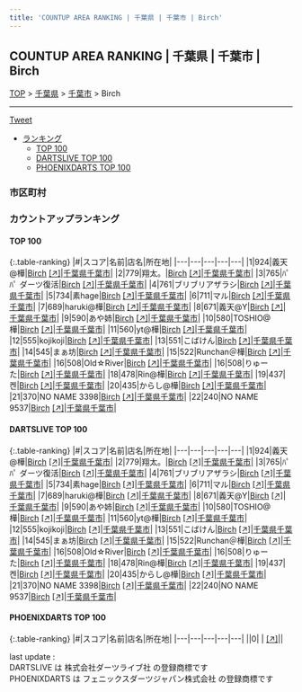 ```yaml
---
title: 'COUNTUP AREA RANKING | 千葉県 | 千葉市 | Birch'
---
```

## COUNTUP AREA RANKING | 千葉県 | 千葉市 | Birch

[TOP](/darts/rank/) > [千葉県](/darts/rank/千葉県/) > [千葉市](/darts/rank/千葉県/千葉市/) > Birch

___

<a href="https://twitter.com/share?ref_src=twsrc%5Etfw" data-text="COUNTUP AREA RANKING | 千葉県千葉市Birch" class="twitter-share-button" data-hashtags="DARTSLIVE,PHOENIXDARTS,darts,ダーツ" data-show-count="false">Tweet</a>

* [ランキング](#カウントアップランキング)
    * [TOP 100](#top-100)
    * [DARTSLIVE TOP 100](#dartslive-top-100)
    * [PHOENIXDARTS TOP 100](#phoenixdarts-top-100)

### 市区町村

<ul>

</ul>

### カウントアップランキング

#### TOP 100



{:.table-ranking}
|#|スコア|名前|店名|所在地|
|---|---|---|---|---|
|1|924|<span class="rank-name-dl">義天@樺</span>|<a href="/darts/rank/shops/85b14718751fbc0f28032249b44395af.html">Birch</a> <a href="https://search.dartslive.com/jp/shop/85b14718751fbc0f28032249b44395af">[↗]</a>|<a href="/darts/rank/千葉県/千葉市">千葉県千葉市</a>|
|2|779|<span class="rank-name-dl">翔太。</span>|<a href="/darts/rank/shops/85b14718751fbc0f28032249b44395af.html">Birch</a> <a href="https://search.dartslive.com/jp/shop/85b14718751fbc0f28032249b44395af">[↗]</a>|<a href="/darts/rank/千葉県/千葉市">千葉県千葉市</a>|
|3|765|<span class="rank-name-dl">ﾊﾟﾊﾟ ダーツ復活</span>|<a href="/darts/rank/shops/85b14718751fbc0f28032249b44395af.html">Birch</a> <a href="https://search.dartslive.com/jp/shop/85b14718751fbc0f28032249b44395af">[↗]</a>|<a href="/darts/rank/千葉県/千葉市">千葉県千葉市</a>|
|4|761|<span class="rank-name-dl">ブリブリアザラシ</span>|<a href="/darts/rank/shops/85b14718751fbc0f28032249b44395af.html">Birch</a> <a href="https://search.dartslive.com/jp/shop/85b14718751fbc0f28032249b44395af">[↗]</a>|<a href="/darts/rank/千葉県/千葉市">千葉県千葉市</a>|
|5|734|<span class="rank-name-dl">素hage</span>|<a href="/darts/rank/shops/85b14718751fbc0f28032249b44395af.html">Birch</a> <a href="https://search.dartslive.com/jp/shop/85b14718751fbc0f28032249b44395af">[↗]</a>|<a href="/darts/rank/千葉県/千葉市">千葉県千葉市</a>|
|6|711|<span class="rank-name-dl">マル</span>|<a href="/darts/rank/shops/85b14718751fbc0f28032249b44395af.html">Birch</a> <a href="https://search.dartslive.com/jp/shop/85b14718751fbc0f28032249b44395af">[↗]</a>|<a href="/darts/rank/千葉県/千葉市">千葉県千葉市</a>|
|7|689|<span class="rank-name-dl">haruki@樺</span>|<a href="/darts/rank/shops/85b14718751fbc0f28032249b44395af.html">Birch</a> <a href="https://search.dartslive.com/jp/shop/85b14718751fbc0f28032249b44395af">[↗]</a>|<a href="/darts/rank/千葉県/千葉市">千葉県千葉市</a>|
|8|671|<span class="rank-name-dl">義天@Y</span>|<a href="/darts/rank/shops/85b14718751fbc0f28032249b44395af.html">Birch</a> <a href="https://search.dartslive.com/jp/shop/85b14718751fbc0f28032249b44395af">[↗]</a>|<a href="/darts/rank/千葉県/千葉市">千葉県千葉市</a>|
|9|590|<span class="rank-name-dl">あや姉</span>|<a href="/darts/rank/shops/85b14718751fbc0f28032249b44395af.html">Birch</a> <a href="https://search.dartslive.com/jp/shop/85b14718751fbc0f28032249b44395af">[↗]</a>|<a href="/darts/rank/千葉県/千葉市">千葉県千葉市</a>|
|10|580|<span class="rank-name-dl">TOSHIO@樺</span>|<a href="/darts/rank/shops/85b14718751fbc0f28032249b44395af.html">Birch</a> <a href="https://search.dartslive.com/jp/shop/85b14718751fbc0f28032249b44395af">[↗]</a>|<a href="/darts/rank/千葉県/千葉市">千葉県千葉市</a>|
|11|560|<span class="rank-name-dl">yt@樺</span>|<a href="/darts/rank/shops/85b14718751fbc0f28032249b44395af.html">Birch</a> <a href="https://search.dartslive.com/jp/shop/85b14718751fbc0f28032249b44395af">[↗]</a>|<a href="/darts/rank/千葉県/千葉市">千葉県千葉市</a>|
|12|555|<span class="rank-name-dl">kojikoji</span>|<a href="/darts/rank/shops/85b14718751fbc0f28032249b44395af.html">Birch</a> <a href="https://search.dartslive.com/jp/shop/85b14718751fbc0f28032249b44395af">[↗]</a>|<a href="/darts/rank/千葉県/千葉市">千葉県千葉市</a>|
|13|551|<span class="rank-name-dl">こばけん</span>|<a href="/darts/rank/shops/85b14718751fbc0f28032249b44395af.html">Birch</a> <a href="https://search.dartslive.com/jp/shop/85b14718751fbc0f28032249b44395af">[↗]</a>|<a href="/darts/rank/千葉県/千葉市">千葉県千葉市</a>|
|14|545|<span class="rank-name-dl">まぁ坊</span>|<a href="/darts/rank/shops/85b14718751fbc0f28032249b44395af.html">Birch</a> <a href="https://search.dartslive.com/jp/shop/85b14718751fbc0f28032249b44395af">[↗]</a>|<a href="/darts/rank/千葉県/千葉市">千葉県千葉市</a>|
|15|522|<span class="rank-name-dl">Runchan＠樺</span>|<a href="/darts/rank/shops/85b14718751fbc0f28032249b44395af.html">Birch</a> <a href="https://search.dartslive.com/jp/shop/85b14718751fbc0f28032249b44395af">[↗]</a>|<a href="/darts/rank/千葉県/千葉市">千葉県千葉市</a>|
|16|508|<span class="rank-name-dl">Old☆River</span>|<a href="/darts/rank/shops/85b14718751fbc0f28032249b44395af.html">Birch</a> <a href="https://search.dartslive.com/jp/shop/85b14718751fbc0f28032249b44395af">[↗]</a>|<a href="/darts/rank/千葉県/千葉市">千葉県千葉市</a>|
|16|508|<span class="rank-name-dl">りゅーた</span>|<a href="/darts/rank/shops/85b14718751fbc0f28032249b44395af.html">Birch</a> <a href="https://search.dartslive.com/jp/shop/85b14718751fbc0f28032249b44395af">[↗]</a>|<a href="/darts/rank/千葉県/千葉市">千葉県千葉市</a>|
|18|478|<span class="rank-name-dl">Rin@樺</span>|<a href="/darts/rank/shops/85b14718751fbc0f28032249b44395af.html">Birch</a> <a href="https://search.dartslive.com/jp/shop/85b14718751fbc0f28032249b44395af">[↗]</a>|<a href="/darts/rank/千葉県/千葉市">千葉県千葉市</a>|
|19|437|<span class="rank-name-dl">켄</span>|<a href="/darts/rank/shops/85b14718751fbc0f28032249b44395af.html">Birch</a> <a href="https://search.dartslive.com/jp/shop/85b14718751fbc0f28032249b44395af">[↗]</a>|<a href="/darts/rank/千葉県/千葉市">千葉県千葉市</a>|
|20|435|<span class="rank-name-dl">からし@樺</span>|<a href="/darts/rank/shops/85b14718751fbc0f28032249b44395af.html">Birch</a> <a href="https://search.dartslive.com/jp/shop/85b14718751fbc0f28032249b44395af">[↗]</a>|<a href="/darts/rank/千葉県/千葉市">千葉県千葉市</a>|
|21|370|<span class="rank-name-dl">NO NAME 3398</span>|<a href="/darts/rank/shops/85b14718751fbc0f28032249b44395af.html">Birch</a> <a href="https://search.dartslive.com/jp/shop/85b14718751fbc0f28032249b44395af">[↗]</a>|<a href="/darts/rank/千葉県/千葉市">千葉県千葉市</a>|
|22|240|<span class="rank-name-dl">NO NAME 9537</span>|<a href="/darts/rank/shops/85b14718751fbc0f28032249b44395af.html">Birch</a> <a href="https://search.dartslive.com/jp/shop/85b14718751fbc0f28032249b44395af">[↗]</a>|<a href="/darts/rank/千葉県/千葉市">千葉県千葉市</a>|


#### DARTSLIVE TOP 100



{:.table-ranking}
|#|スコア|名前|店名|所在地|
|---|---|---|---|---|
|1|924|<span class="rank-name-dl">義天@樺</span>|<a href="/darts/rank/shops/85b14718751fbc0f28032249b44395af.html">Birch</a> <a href="https://search.dartslive.com/jp/shop/85b14718751fbc0f28032249b44395af">[↗]</a>|<a href="/darts/rank/千葉県/千葉市">千葉県千葉市</a>|
|2|779|<span class="rank-name-dl">翔太。</span>|<a href="/darts/rank/shops/85b14718751fbc0f28032249b44395af.html">Birch</a> <a href="https://search.dartslive.com/jp/shop/85b14718751fbc0f28032249b44395af">[↗]</a>|<a href="/darts/rank/千葉県/千葉市">千葉県千葉市</a>|
|3|765|<span class="rank-name-dl">ﾊﾟﾊﾟ ダーツ復活</span>|<a href="/darts/rank/shops/85b14718751fbc0f28032249b44395af.html">Birch</a> <a href="https://search.dartslive.com/jp/shop/85b14718751fbc0f28032249b44395af">[↗]</a>|<a href="/darts/rank/千葉県/千葉市">千葉県千葉市</a>|
|4|761|<span class="rank-name-dl">ブリブリアザラシ</span>|<a href="/darts/rank/shops/85b14718751fbc0f28032249b44395af.html">Birch</a> <a href="https://search.dartslive.com/jp/shop/85b14718751fbc0f28032249b44395af">[↗]</a>|<a href="/darts/rank/千葉県/千葉市">千葉県千葉市</a>|
|5|734|<span class="rank-name-dl">素hage</span>|<a href="/darts/rank/shops/85b14718751fbc0f28032249b44395af.html">Birch</a> <a href="https://search.dartslive.com/jp/shop/85b14718751fbc0f28032249b44395af">[↗]</a>|<a href="/darts/rank/千葉県/千葉市">千葉県千葉市</a>|
|6|711|<span class="rank-name-dl">マル</span>|<a href="/darts/rank/shops/85b14718751fbc0f28032249b44395af.html">Birch</a> <a href="https://search.dartslive.com/jp/shop/85b14718751fbc0f28032249b44395af">[↗]</a>|<a href="/darts/rank/千葉県/千葉市">千葉県千葉市</a>|
|7|689|<span class="rank-name-dl">haruki@樺</span>|<a href="/darts/rank/shops/85b14718751fbc0f28032249b44395af.html">Birch</a> <a href="https://search.dartslive.com/jp/shop/85b14718751fbc0f28032249b44395af">[↗]</a>|<a href="/darts/rank/千葉県/千葉市">千葉県千葉市</a>|
|8|671|<span class="rank-name-dl">義天@Y</span>|<a href="/darts/rank/shops/85b14718751fbc0f28032249b44395af.html">Birch</a> <a href="https://search.dartslive.com/jp/shop/85b14718751fbc0f28032249b44395af">[↗]</a>|<a href="/darts/rank/千葉県/千葉市">千葉県千葉市</a>|
|9|590|<span class="rank-name-dl">あや姉</span>|<a href="/darts/rank/shops/85b14718751fbc0f28032249b44395af.html">Birch</a> <a href="https://search.dartslive.com/jp/shop/85b14718751fbc0f28032249b44395af">[↗]</a>|<a href="/darts/rank/千葉県/千葉市">千葉県千葉市</a>|
|10|580|<span class="rank-name-dl">TOSHIO@樺</span>|<a href="/darts/rank/shops/85b14718751fbc0f28032249b44395af.html">Birch</a> <a href="https://search.dartslive.com/jp/shop/85b14718751fbc0f28032249b44395af">[↗]</a>|<a href="/darts/rank/千葉県/千葉市">千葉県千葉市</a>|
|11|560|<span class="rank-name-dl">yt@樺</span>|<a href="/darts/rank/shops/85b14718751fbc0f28032249b44395af.html">Birch</a> <a href="https://search.dartslive.com/jp/shop/85b14718751fbc0f28032249b44395af">[↗]</a>|<a href="/darts/rank/千葉県/千葉市">千葉県千葉市</a>|
|12|555|<span class="rank-name-dl">kojikoji</span>|<a href="/darts/rank/shops/85b14718751fbc0f28032249b44395af.html">Birch</a> <a href="https://search.dartslive.com/jp/shop/85b14718751fbc0f28032249b44395af">[↗]</a>|<a href="/darts/rank/千葉県/千葉市">千葉県千葉市</a>|
|13|551|<span class="rank-name-dl">こばけん</span>|<a href="/darts/rank/shops/85b14718751fbc0f28032249b44395af.html">Birch</a> <a href="https://search.dartslive.com/jp/shop/85b14718751fbc0f28032249b44395af">[↗]</a>|<a href="/darts/rank/千葉県/千葉市">千葉県千葉市</a>|
|14|545|<span class="rank-name-dl">まぁ坊</span>|<a href="/darts/rank/shops/85b14718751fbc0f28032249b44395af.html">Birch</a> <a href="https://search.dartslive.com/jp/shop/85b14718751fbc0f28032249b44395af">[↗]</a>|<a href="/darts/rank/千葉県/千葉市">千葉県千葉市</a>|
|15|522|<span class="rank-name-dl">Runchan＠樺</span>|<a href="/darts/rank/shops/85b14718751fbc0f28032249b44395af.html">Birch</a> <a href="https://search.dartslive.com/jp/shop/85b14718751fbc0f28032249b44395af">[↗]</a>|<a href="/darts/rank/千葉県/千葉市">千葉県千葉市</a>|
|16|508|<span class="rank-name-dl">Old☆River</span>|<a href="/darts/rank/shops/85b14718751fbc0f28032249b44395af.html">Birch</a> <a href="https://search.dartslive.com/jp/shop/85b14718751fbc0f28032249b44395af">[↗]</a>|<a href="/darts/rank/千葉県/千葉市">千葉県千葉市</a>|
|16|508|<span class="rank-name-dl">りゅーた</span>|<a href="/darts/rank/shops/85b14718751fbc0f28032249b44395af.html">Birch</a> <a href="https://search.dartslive.com/jp/shop/85b14718751fbc0f28032249b44395af">[↗]</a>|<a href="/darts/rank/千葉県/千葉市">千葉県千葉市</a>|
|18|478|<span class="rank-name-dl">Rin@樺</span>|<a href="/darts/rank/shops/85b14718751fbc0f28032249b44395af.html">Birch</a> <a href="https://search.dartslive.com/jp/shop/85b14718751fbc0f28032249b44395af">[↗]</a>|<a href="/darts/rank/千葉県/千葉市">千葉県千葉市</a>|
|19|437|<span class="rank-name-dl">켄</span>|<a href="/darts/rank/shops/85b14718751fbc0f28032249b44395af.html">Birch</a> <a href="https://search.dartslive.com/jp/shop/85b14718751fbc0f28032249b44395af">[↗]</a>|<a href="/darts/rank/千葉県/千葉市">千葉県千葉市</a>|
|20|435|<span class="rank-name-dl">からし@樺</span>|<a href="/darts/rank/shops/85b14718751fbc0f28032249b44395af.html">Birch</a> <a href="https://search.dartslive.com/jp/shop/85b14718751fbc0f28032249b44395af">[↗]</a>|<a href="/darts/rank/千葉県/千葉市">千葉県千葉市</a>|
|21|370|<span class="rank-name-dl">NO NAME 3398</span>|<a href="/darts/rank/shops/85b14718751fbc0f28032249b44395af.html">Birch</a> <a href="https://search.dartslive.com/jp/shop/85b14718751fbc0f28032249b44395af">[↗]</a>|<a href="/darts/rank/千葉県/千葉市">千葉県千葉市</a>|
|22|240|<span class="rank-name-dl">NO NAME 9537</span>|<a href="/darts/rank/shops/85b14718751fbc0f28032249b44395af.html">Birch</a> <a href="https://search.dartslive.com/jp/shop/85b14718751fbc0f28032249b44395af">[↗]</a>|<a href="/darts/rank/千葉県/千葉市">千葉県千葉市</a>|


#### PHOENIXDARTS TOP 100



{:.table-ranking}
|#|スコア|名前|店名|所在地|
|---|---|---|---|---|
||0|<span class="rank-name-dl"> </span>|<a href="/darts/rank/shops/.html"></a> <a href="">[↗]</a>|<a href="/darts/rank//"></a>|


<div class="footer border-top border-gray-light mt-5 pt-3 text-right text-gray">
    last update : <span style="font-weight: italic" id="foot_last_modified"></span><br />
    DARTSLIVE は 株式会社ダーツライブ社 の登録商標です<br />
    PHOENIXDARTS は フェニックスダーツジャパン株式会社 の登録商標です<br />
</div>

<script src="https://cdnjs.cloudflare.com/ajax/libs/jquery.tablesorter/2.31.3/js/jquery.tablesorter.min.js" integrity="sha512-qzgd5cYSZcosqpzpn7zF2ZId8f/8CHmFKZ8j7mU4OUXTNRd5g+ZHBPsgKEwoqxCtdQvExE5LprwwPAgoicguNg==" crossorigin="anonymous" referrerpolicy="no-referrer"></script>
<link rel="stylesheet" href="https://cdnjs.cloudflare.com/ajax/libs/jquery.tablesorter/2.31.3/css/theme.default.min.css" integrity="sha512-wghhOJkjQX0Lh3NSWvNKeZ0ZpNn+SPVXX1Qyc9OCaogADktxrBiBdKGDoqVUOyhStvMBmJQ8ZdMHiR3wuEq8+w==" crossorigin="anonymous" referrerpolicy="no-referrer" />
<script>
$(function() {
    $(".table-ranking").tablesorter({sortList:[[0, 0]]});
    $("#foot_last_modified").text(formatDate(new Date(document.lastModified), 'yyyy-MM-dd HH:mm:ss'));
});
</script>

<script async src="https://platform.twitter.com/widgets.js" charset="utf-8"></script>
